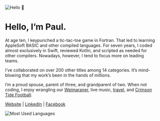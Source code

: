![Hello 👋](https://i.imgur.com/YT2vTF6.jpg)

Hello, I’m Paul.
===

At age ten, I keypunched a tic-tac-toe game in Fortran. That led to learning AppleSoft BASIC and other compiled languages. For seven years, I coded almost exclusively in Swift, reviewed Kotlin, and scripted as needed for other compilers. Nowadays, however, I tend to focus more on leading teams.

I’ve collaborated on over 200 other titles among 14 categories. It’s mind-blowing that my work’s been in the hands of millions.

I’m a proud spouse, parent of three, and grandparent of two. When not coding, I enjoy wrangling our [Weimaraner](https://www.akc.org/dog-breeds/weimaraner), live music, [travel](https://www.google.com/maps/d/u/1/edit?mid=17xvqfTc_OMc9VCa3vX-LsG3JqfC43mo&usp=sharing), and [Crimson Tide Football](https://en.wikipedia.org/wiki/Alabama_Crimson_Tide_football).

[Website](https://adams.io) | 
[LinkedIn](https://www.linkedin.com/in/pkadams67) |
[Facebook](http://facebook.com/pkadams67)

![Most Used Languages](https://github-readme-stats.vercel.app/api/top-langs/?username=pkadams67&layout=compact)
